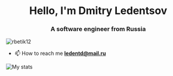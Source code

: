 <h1 align="center">Hello, I'm Dmitry Ledentsov</h1>
<h3 align="center">A software engineer from Russia</h3>

<p align="left"> <img src="https://komarev.com/ghpvc/?username=dimka_228&label=Profile%20views&color=0e75b6&style=flat" alt="rbetik12" /> </p>

- 📫 How to reach me **ledentd@mail.ru**

![My stats](https://github-readme-stats.vercel.app/api?username=dimka_228&show_icons=true&count_private=true&theme=radical)
